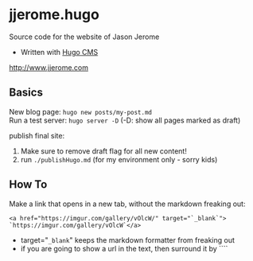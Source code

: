 
# jjerome.hugo
Source code for the website of Jason Jerome

* Written with <a href="https://gohugo.io/" target="`_blank`">Hugo CMS</a>

http://www.jjerome.com


## Basics

New blog page: `hugo new posts/my-post.md`   
Run a test server: `hugo server -D` (-D: show all pages marked as draft)   

publish final site:
1. Make sure to remove draft flag for all new content!
2. run `./publishHugo.md` (for my environment only - sorry kids)


## How To

Make a link that opens in a new tab, without the markdown freaking out:
```
<a href="https://imgur.com/gallery/vOlcW/" target="`_blank`"> `https://imgur.com/gallery/vOlcW`</a>
```
*  target="`_blank`" keeps the markdown formatter from freaking out
* if you are going to show a url in the text, then surround it by ````
